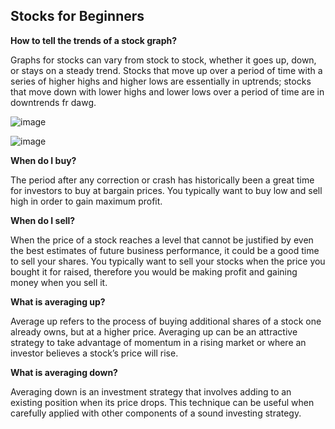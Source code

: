 ## Stocks for Beginners

<b>How to tell the trends of a stock graph?</b>

Graphs for stocks can vary from stock to stock, whether it goes up, down, or stays on a steady trend. Stocks that move up over a period of time with a series of higher highs and higher lows are essentially in uptrends; stocks that move down with lower highs and lower lows over a period of time are in downtrends fr dawg. 

![image](https://github.com/DerekSol/Tera/assets/111466901/0bf3e100-3615-4634-b027-b867717c73d2)

![image](https://github.com/DerekSol/Tera/assets/111466901/6d35a93c-e57e-41c0-975a-a2f3f0ef9f6c)

<b>When do I buy?</b>

The period after any correction or crash has historically been a great time for investors to buy at bargain prices. You typically want to buy low and sell high in order to gain maximum profit.

<b>When do I sell?</b>

When the price of a stock reaches a level that cannot be justified by even the best estimates of future business performance, it could be a good time to sell your shares. You typically want to sell your stocks when the price you bought it for raised, therefore you would be making profit and gaining money when you sell it. 

<b>What is averaging up?</b>

Average up refers to the process of buying additional shares of a stock one already owns, but at a higher price. Averaging up can be an attractive strategy to take advantage of momentum in a rising market or where an investor believes a stock’s price will rise.

<b>What is averaging down?</b>

Averaging down is an investment strategy that involves adding to an existing position when its price drops. This technique can be useful when carefully applied with other components of a sound investing strategy.